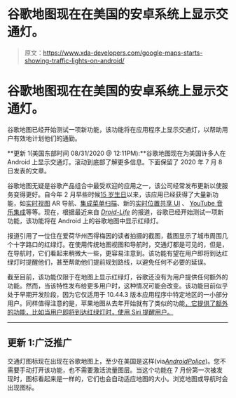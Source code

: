 # 谷歌地图现在在美国的安卓系统上显示交通灯。

> 原文：<https://www.xda-developers.com/google-maps-starts-showing-traffic-lights-on-android/>

# 谷歌地图现在在美国的安卓系统上显示交通灯。

谷歌地图已经开始测试一项新功能，该功能将在应用程序上显示交通灯，以帮助用户有效地计划他们的通勤。

**更新 1(美国东部时间 08/31/2020 @ 12:11PM):**谷歌地图现在为美国许多人在 Android 上显示交通灯。滚动到底部了解更多信息。下面保留了 2020 年 7 月 8 日发表的文章。

谷歌地图无疑是谷歌产品组合中最受欢迎的应用之一，该公司经常发布更新以使服务变得更好。自今年 2 月早些时候[15 岁生日](https://www.xda-developers.com/google-maps-new-icon-new-features-15th-birthday/)以来，该应用已经获得了大量新功能，如[实时视图](https://www.xda-developers.com/google-maps-tests-faster-live-view-ar-navigation-access/) AR 导航、[集成菜单扫描](https://www.xda-developers.com/google-maps-gets-integrated-menu-scanning-from-google-lens/)、新的[实时位置共享 UI](https://www.xda-developers.com/google-maps-rolling-out-redesigned-real-time-location-sharing-ui/) 、 [YouTube 音乐集成](https://www.xda-developers.com/google-maps-now-supports-youtube-music-playback-controls/)等等。现在，根据最近来自 [*Droid-Life*](https://www.droid-life.com/2020/07/07/google-maps-is-starting-to-show-traffic-lights-on-android/) 的报道，谷歌已经开始测试一项新功能，该功能将在 Android 上的谷歌地图中显示红绿灯。

报道引用了一位住在爱荷华州西得梅因的读者拍摄的截图，截图显示了城市周围几个十字路口的红绿灯。在使用传统地图视图和导航时，交通灯都是可见的，但是，在导航时，它们看起来稍微大一些，更容易注意到。该功能有望在用户即将到达红绿灯时提醒他们，甚至帮助他们提前规划路线，以避免任何不必要的延误。

截至目前，该功能仅限于在地图上显示红绿灯，谷歌还没有为用户提供任何额外的功能。然而，当该特性发布给更多用户时，这种情况可能会改变。该功能目前似乎处于早期开发阶段，因为它仅适用于 10.44.3 版本应用程序中特定地区的一小部分用户。同样值得注意的是，苹果地图从去年开始就有了类似的功能[，它提供了额外的功能，比如当用户即将到达红绿灯时，使用 Siri 提醒用户。](https://www.reddit.com/r/iOSBeta/comments/cbx6yx/feature_stoplights_along_your_route/)

* * *

## 更新 1:广泛推广

交通灯图标现在出现在谷歌地图上，至少在美国是这样(via[*AndroidPolice*](https://www.androidpolice.com/2020/08/31/google-maps-starts-widely-displaying-traffic-lights-on-android/))。您不需要手动打开该功能，也不需要激活流量图层。当这个功能在 7 月份第一次被发现时，图标看起来是一样的，它们也会自动适应地图的大小。浏览地图或导航时会出现图标。